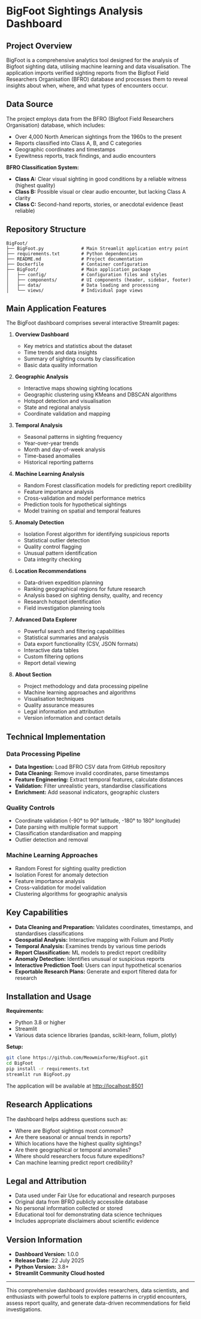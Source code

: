 # BigFoot Sightings Analysis Dashboard

## Project Overview

BigFoot is a comprehensive analytics tool designed for the analysis of Bigfoot sighting data, utilising machine learning and data visualisation. The application imports verified sighting reports from the Bigfoot Field Researchers Organisation (BFRO) database and processes them to reveal insights about when, where, and what types of encounters occur.

## Data Source

The project employs data from the BFRO (Bigfoot Field Researchers Organisation) database, which includes:

- Over 4,000 North American sightings from the 1960s to the present
- Reports classified into Class A, B, and C categories
- Geographic coordinates and timestamps
- Eyewitness reports, track findings, and audio encounters

**BFRO Classification System:**
- **Class A:** Clear visual sighting in good conditions by a reliable witness (highest quality)
- **Class B:** Possible visual or clear audio encounter, but lacking Class A clarity
- **Class C:** Second-hand reports, stories, or anecdotal evidence (least reliable)

## Repository Structure

```
BigFoot/
├── BigFoot.py              # Main Streamlit application entry point
├── requirements.txt        # Python dependencies
├── README.md               # Project documentation
├── Dockerfile              # Container configuration
├── BigFoot/                # Main application package
│   ├── config/             # Configuration files and styles
│   ├── components/         # UI components (header, sidebar, footer)
│   ├── data/               # Data loading and processing
│   └── views/              # Individual page views
```

## Main Application Features

The BigFoot dashboard comprises several interactive Streamlit pages:

1. **Overview Dashboard**
   - Key metrics and statistics about the dataset
   - Time trends and data insights
   - Summary of sighting counts by classification
   - Basic data quality information

2. **Geographic Analysis**
   - Interactive maps showing sighting locations
   - Geographic clustering using KMeans and DBSCAN algorithms
   - Hotspot detection and visualisation
   - State and regional analysis
   - Coordinate validation and mapping

3. **Temporal Analysis**
   - Seasonal patterns in sighting frequency
   - Year-over-year trends
   - Month and day-of-week analysis
   - Time-based anomalies
   - Historical reporting patterns

4. **Machine Learning Analysis**
   - Random Forest classification models for predicting report credibility
   - Feature importance analysis
   - Cross-validation and model performance metrics
   - Prediction tools for hypothetical sightings
   - Model training on spatial and temporal features

5. **Anomaly Detection**
   - Isolation Forest algorithm for identifying suspicious reports
   - Statistical outlier detection
   - Quality control flagging
   - Unusual pattern identification
   - Data integrity checking

6. **Location Recommendations**
   - Data-driven expedition planning
   - Ranking geographical regions for future research
   - Analysis based on sighting density, quality, and recency
   - Research hotspot identification
   - Field investigation planning tools

7. **Advanced Data Explorer**
   - Powerful search and filtering capabilities
   - Statistical summaries and analysis
   - Data export functionality (CSV, JSON formats)
   - Interactive data tables
   - Custom filtering options
   - Report detail viewing

8. **About Section**
   - Project methodology and data processing pipeline
   - Machine learning approaches and algorithms
   - Visualisation techniques
   - Quality assurance measures
   - Legal information and attribution
   - Version information and contact details

## Technical Implementation

### Data Processing Pipeline

- **Data Ingestion:** Load BFRO CSV data from GitHub repository
- **Data Cleaning:** Remove invalid coordinates, parse timestamps
- **Feature Engineering:** Extract temporal features, calculate distances
- **Validation:** Filter unrealistic years, standardise classifications
- **Enrichment:** Add seasonal indicators, geographic clusters

### Quality Controls

- Coordinate validation (-90° to 90° latitude, -180° to 180° longitude)
- Date parsing with multiple format support
- Classification standardisation and mapping
- Outlier detection and removal

### Machine Learning Approaches

- Random Forest for sighting quality prediction
- Isolation Forest for anomaly detection
- Feature importance analysis
- Cross-validation for model validation
- Clustering algorithms for geographic analysis

## Key Capabilities

- **Data Cleaning and Preparation:** Validates coordinates, timestamps, and standardises classifications
- **Geospatial Analysis:** Interactive mapping with Folium and Plotly
- **Temporal Analysis:** Examines trends by various time periods
- **Report Classification:** ML models to predict report credibility
- **Anomaly Detection:** Identifies unusual or suspicious reports
- **Interactive Prediction Tool:** Users can input hypothetical scenarios
- **Exportable Research Plans:** Generate and export filtered data for research

## Installation and Usage

**Requirements:**
- Python 3.8 or higher
- Streamlit
- Various data science libraries (pandas, scikit-learn, folium, plotly)

**Setup:**
```bash
git clone https://github.com/Meowmixforme/BigFoot.git
cd BigFoot
pip install -r requirements.txt
streamlit run BigFoot.py
```

The application will be available at [http://localhost:8501](http://localhost:8501)

## Research Applications

The dashboard helps address questions such as:

- Where are Bigfoot sightings most common?
- Are there seasonal or annual trends in reports?
- Which locations have the highest quality sightings?
- Are there geographical or temporal anomalies?
- Where should researchers focus future expeditions?
- Can machine learning predict report credibility?

## Legal and Attribution

- Data used under Fair Use for educational and research purposes
- Original data from BFRO publicly accessible database
- No personal information collected or stored
- Educational tool for demonstrating data science techniques
- Includes appropriate disclaimers about scientific evidence

## Version Information

- **Dashboard Version:** 1.0.0
- **Release Date:** 22 July 2025
- **Python Version:** 3.8+
- **Streamlit Community Cloud hosted**

---

This comprehensive dashboard provides researchers, data scientists, and enthusiasts with powerful tools to explore patterns in cryptid encounters, assess report quality, and generate data-driven recommendations for field investigations.
